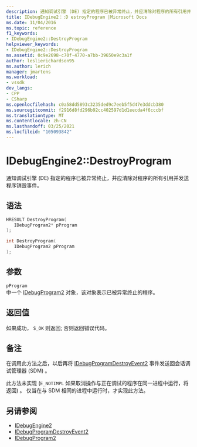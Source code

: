 ```yaml
---
description: 通知调试引擎 (DE) 指定的程序已被异常终止，并应清除对程序的所有引用并发送程序销毁事件。
title: IDebugEngine2：:D estroyProgram |Microsoft Docs
ms.date: 11/04/2016
ms.topic: reference
f1_keywords:
- IDebugEngine2::DestroyProgram
helpviewer_keywords:
- IDebugEngine2::DestroyProgram
ms.assetid: 0c9e2698-c70f-4770-a7bb-39650e9c3a1f
author: leslierichardson95
ms.author: lerich
manager: jmartens
ms.workload:
- vssdk
dev_langs:
- CPP
- CSharp
ms.openlocfilehash: c0a58dd5893c3235ded9c7eeb5f5d47e3ddcb380
ms.sourcegitcommit: f2916d8fd296b92cc402597d1d1eecda4f6cccbf
ms.translationtype: MT
ms.contentlocale: zh-CN
ms.lasthandoff: 03/25/2021
ms.locfileid: "105093842"
---
```

# <a name="idebugengine2destroyprogram"></a>IDebugEngine2::DestroyProgram
通知调试引擎 (DE) 指定的程序已被异常终止，并应清除对程序的所有引用并发送程序销毁事件。

## <a name="syntax"></a>语法

```cpp
HRESULT DestroyProgram( 
   IDebugProgram2* pProgram
);
```

```cpp
int DestroyProgram( 
   IDebugProgram2 pProgram
);
```

## <a name="parameters"></a>参数
`pProgram`\
中一个 [IDebugProgram2](../../../extensibility/debugger/reference/idebugprogram2.md) 对象，该对象表示已被异常终止的程序。

## <a name="return-value"></a>返回值
 如果成功， `S_OK` 则返回; 否则返回错误代码。

## <a name="remarks"></a>备注
 在调用此方法之后，以后再将 [IDebugProgramDestroyEvent2](../../../extensibility/debugger/reference/idebugprogramdestroyevent2.md) 事件发送回会话调试管理器 (SDM) 。

 此方法未实现 (`E_NOTIMPL` 如果取消操作与正在调试的程序在同一进程中运行，将返回) 。 仅当在与 SDM 相同的进程中运行时，才实现此方法。

## <a name="see-also"></a>另请参阅
- [IDebugEngine2](../../../extensibility/debugger/reference/idebugengine2.md)
- [IDebugProgramDestroyEvent2](../../../extensibility/debugger/reference/idebugprogramdestroyevent2.md)
- [IDebugProgram2](../../../extensibility/debugger/reference/idebugprogram2.md)
